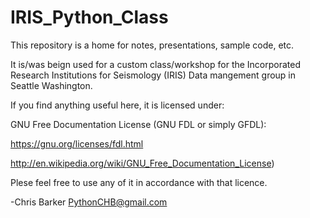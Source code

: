 IRIS_Python_Class
=================

This repository is a home for notes, presentations, sample code, etc.

It is/was beign used for a custom class/workshop for the Incorporated Research Institutions
for Seismology (IRIS) Data mangement group in Seattle Washington.

If you find anything useful here, it is licensed under:

GNU Free Documentation License (GNU FDL or simply GFDL):

https://gnu.org/licenses/fdl.html

http://en.wikipedia.org/wiki/GNU_Free_Documentation_License)

Plese feel free to use any of it in accordance with that licence.

-Chris Barker
PythonCHB@gmail.com
